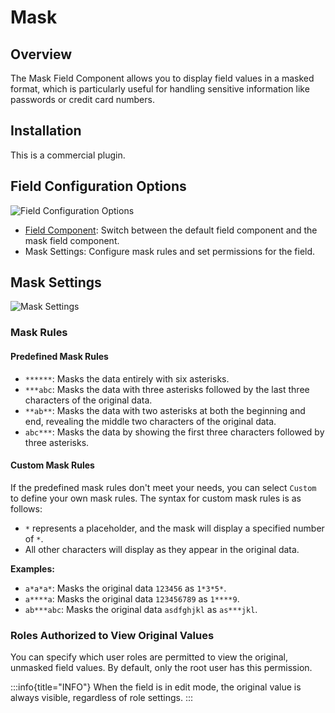 # Mask

<PluginInfo commercial="true" name="field-component-mask"></PluginInfo>

## Overview

The Mask Field Component allows you to display field values in a masked format, which is particularly useful for handling sensitive information like passwords or credit card numbers.

## Installation

This is a commercial plugin.

## Field Configuration Options

![Field Configuration Options](https://static-docs.nocobase.com/Snipaste_2024-10-17_21-46-06.png)

- [Field Component](/handbook/ui/fields/field-settings/field-component): Switch between the default field component and the mask field component.
- Mask Settings: Configure mask rules and set permissions for the field.

## Mask Settings

![Mask Settings](https://static-docs.nocobase.com/20241017215148.png)

### Mask Rules

#### Predefined Mask Rules

- `******`: Masks the data entirely with six asterisks.
- `***abc`: Masks the data with three asterisks followed by the last three characters of the original data.
- `**ab**`: Masks the data with two asterisks at both the beginning and end, revealing the middle two characters of the original data.
- `abc***`: Masks the data by showing the first three characters followed by three asterisks.

#### Custom Mask Rules

If the predefined mask rules don't meet your needs, you can select `Custom` to define your own mask rules. 
The syntax for custom mask rules is as follows:

- `*` represents a placeholder, and the mask will display a specified number of `*`.
- All other characters will display as they appear in the original data.

**Examples:**

- `a*a*a*`: Masks the original data `123456` as `1*3*5*`.
- `a****a`: Masks the original data `123456789` as `1****9`.
- `ab***abc`: Masks the original data `asdfghjkl` as `as***jkl`.

### Roles Authorized to View Original Values

You can specify which user roles are permitted to view the original, unmasked field values. By default, only the root user has this permission.

:::info{title="INFO"}
When the field is in edit mode, the original value is always visible, regardless of role settings.
:::
